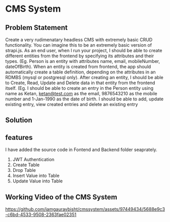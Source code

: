 # CMS System

## Problem Statement
Create a very rudimenatary headless CMS with extremely basic CRUD functionality. You can imagine this to be an extremely basic version of strapi.js. As an end user, when I run your project, I should be able to create different entities from the frontend by specifying its attributes and their types. (Eg. Person is an entity with attributes name<string>, email<string>, mobileNumber<number>, dateOfBirth<Date>). When an entity is created from frontend, the app should automatically create a table definition, depending on the attributes in an RDMBS (mysql or postgresql only). After creating an entity, I should be able to Create, Read, Update and Delete data in that entity from the frontend itself. (Eg. I should be able to create an entry in the Person entity using name as Ketan, ketan@test.com as the email, 9876543210 as the mobile number and 1-Jan-1990 as the date of birth. I should be able to add, update existing entry, view created entries and delete an existing entry

## Solution
## features
I have added the source code in Fontend and Backend folder seaprately.

1. JWT Authentication
2. Create Table
3. Drop Table
4. Insert Value into Table
5. Update Value into Table

## Working Video of the CMS System

https://github.com/iamgauravbisht/cmssystem/assets/97449434/5688e9c3-c6bd-4533-9508-2363fae02351

